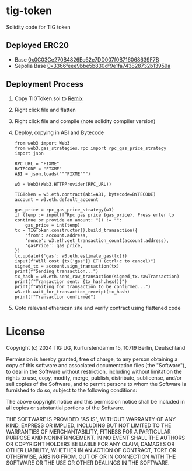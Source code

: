 # tig-token

Solidity code for TIG token

## Deployed ERC20

* Base [0x0C03Ce270B4826Ec62e7DD007f0B716068639F7B](https://basescan.org/token/0x0C03Ce270B4826Ec62e7DD007f0B716068639F7B)
* Sepolia Base [0x3366feee9bbe5b830df9e1fa743828732b13959a](https://sepolia.basescan.org/token/0x3366feee9bbe5b830df9e1fa743828732b13959a)

## Deployment Process

1. Copy TIGToken.sol to [Remix](https://remix.ethereum.org/)

2. Right click file and flatten 

3. Right click file and compile (note solidity compiler version)

4. Deploy, copying in ABI and Bytecode
    ```python3
    from web3 import Web3
    from web3.gas_strategies.rpc import rpc_gas_price_strategy
    import json

    RPC_URL = "FIXME"
    BYTECODE = "FIXME"
    ABI = json.loads("""FIXME""")

    w3 = Web3(Web3.HTTPProvider(RPC_URL))

    TIGToken = w3.eth.contract(abi=ABI, bytecode=BYTECODE)
    account = w3.eth.default_account

    gas_price = rpc_gas_price_strategy(w3)
    if (temp := input(f"Rpc gas price {gas_price}. Press enter to continue or provide an amount: ")) != "":
        gas_price = int(temp)
    tx = TIGToken.constructor().build_transaction({
        'from': account.address,
        'nonce': w3.eth.get_transaction_count(account.address),
        'gasPrice': gas_price,
    })
    tx.update({'gas': w3.eth.estimate_gas(tx)})
    input(f"Will cost {tx['gas']} ETH (ctrl+c to cancel)")
    signed_tx = account.sign_transaction(tx)
    print(f"Sending transaction...")
    tx_hash = w3.eth.send_raw_transaction(signed_tx.rawTransaction)
    print(f"Transaction sent: {tx_hash.hex()}")
    print(f"Waiting for transaction to be confirmed...")
    w3.eth.wait_for_transaction_receipt(tx_hash)
    print(f"Transaction confirmed")
    ```

5. Goto relevant etherscan site and verify contract using flattened code

# License

Copyright (c) 2024 TIG UG, Kurfurstendamm 15, 10719 Berlin, Deutschland

Permission is hereby granted, free of charge, to any person obtaining a copy of this software and associated documentation files (the "Software"), to deal in the Software without restriction, including without limitation the rights to use, copy, modify, merge, publish, distribute, sublicense, and/or sell copies of the Software, and to permit persons to whom the Software is furnished to do so, subject to the following conditions:

The above copyright notice and this permission notice shall be included in all copies or substantial portions of the Software.

THE SOFTWARE IS PROVIDED "AS IS", WITHOUT WARRANTY OF ANY KIND, EXPRESS OR IMPLIED, INCLUDING BUT NOT LIMITED TO THE WARRANTIES OF MERCHANTABILITY, FITNESS FOR A PARTICULAR PURPOSE AND NONINFRINGEMENT. IN NO EVENT SHALL THE AUTHORS OR COPYRIGHT HOLDERS BE LIABLE FOR ANY CLAIM, DAMAGES OR OTHER LIABILITY, WHETHER IN AN ACTION OF CONTRACT, TORT OR OTHERWISE, ARISING FROM, OUT OF OR IN CONNECTION WITH THE SOFTWARE OR THE USE OR OTHER DEALINGS IN THE SOFTWARE.